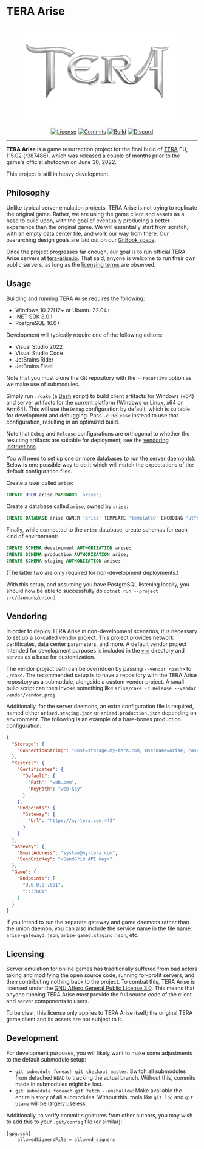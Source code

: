 # TERA Arise

<div align="center">
    <img src="vnd/assets/image_logo.webp"
         height="256"
         alt="TERA Arise" />
</div>

<div align="center">

[![License](https://img.shields.io/github/license/tera-arise/arise?color=brown)](LICENSE-AGPL-3.0)
[![Commits](https://img.shields.io/github/commit-activity/m/tera-arise/arise/master?label=commits&color=slateblue)](https://github.com/tera-arise/arise/commits/master)
[![Build](https://img.shields.io/github/actions/workflow/status/tera-arise/arise/build.yml?branch=master)](https://github.com/tera-arise/arise/actions/workflows/build.yml)
[![Discord](https://img.shields.io/discord/1049553965987143750?color=peru&label=discord)](https://discord.gg/BZnmVMGYa9)

</div>

--------------------------------------------------------------------------------

**TERA Arise** is a game resurrection project for the final build of
[TERA](https://en.wikipedia.org/wiki/TERA_(video_game)) EU, 115.02 (r387486),
which was released a couple of months prior to the game's official shutdown on
June 30, 2022.

This project is still in heavy development.

## Philosophy

Unlike typical server emulation projects, TERA Arise is not trying to replicate
the original game. Rather, we are using the game client and assets as a base to
build upon, with the goal of eventually producing a better experience than the
original game. We will essentially start from scratch, with an empty data center
file, and work our way from there. Our overarching design goals are laid out on
our [GitBook space](https://design.tera-arise.io).

Once the project progresses far enough, our goal is to run official TERA Arise
servers at [tera-arise.io](https://tera-arise.io). That said, anyone is welcome
to run their own public servers, as long as the [licensing terms](#licensing)
are observed.

## Usage

Building and running TERA Arise requires the following:

* Windows 10 22H2+ or Ubuntu 22.04+
* .NET SDK 8.0.1
* PostgreSQL 16.0+

Development will typically require one of the following editors:

* Visual Studio 2022
* Visual Studio Code
* JetBrains Rider
* JetBrains Fleet

Note that you must clone the Git repository with the `--recursive` option as we
make use of submodules.

Simply run `./cake` (a [Bash](https://www.gnu.org/software/bash) script) to
build client artifacts for Windows (x64) and server artifacts for the current
platform (Windows or Linux, x64 or Arm64). This will use the `Debug`
configuration by default, which is suitable for development and debugging. Pass
`-c Release` instead to use that configuration, resulting in an optimized build.

Note that `Debug` and `Release` configurations are orthogonal to whether the
resulting artifacts are suitable for deployment; see the
[vendoring instructions](#vendoring).

You will need to set up one or more databases to run the server daemon(s). Below
is one possible way to do it which will match the expectations of the default
configuration files.

Create a user called `arise`:

```sql
CREATE USER arise PASSWORD 'arise';
```

Create a database called `arise`, owned by `arise`:

```sql
CREATE DATABASE arise OWNER 'arise' TEMPLATE 'template0' ENCODING 'utf8' ICU_LOCALE 'und' LOCALE_PROVIDER 'icu';
```

Finally, while connected to the `arise` database, create schemas for each kind
of environment:

```sql
CREATE SCHEMA development AUTHORIZATION arise;
CREATE SCHEMA production AUTHORIZATION arise;
CREATE SCHEMA staging AUTHORIZATION arise;
```

(The latter two are only required for non-development deployments.)

With this setup, and assuming you have PostgreSQL listening locally, you should
now be able to successfully do `dotnet run --project src/daemons/uniond`.

## Vendoring

In order to deploy TERA Arise in non-development scenarios, it is necessary to
set up a so-called vendor project. This project provides network certificates,
data center parameters, and more. A default vendor project intended for
development purposes is included in the [`vnd`](vnd) directory and serves as a
base for customization.

The vendor project path can be overridden by passing `--vendor <path>` to
`./cake`. The recommended setup is to have a repository with the TERA Arise
repository as a submodule, alongside a custom vendor project. A small build
script can then invoke something like
`arise/cake -c Release --vendor vendor/vendor.proj`.

Additionally, for the server daemons, an extra configuration file is required,
named either `arised.staging.json` or `arised.production.json` depending on
environment. The following is an example of a bare-bones production
configuration:

```json
{
  "Storage": {
    "ConnectionString": "Host=storage.my-tera.com; Username=arise; Password=arise; Database=production; Root Certificate=postgresql.pem; SSL Mode=VerifyCA"
  },
  "Kestrel": {
    "Certificates": {
      "Default": {
        "Path": "web.pem",
        "KeyPath": "web.key"
      }
    },
    "Endpoints": {
      "Gateway": {
        "Url": "https://my-tera.com:443"
      }
    }
  },
  "Gateway": {
    "EmailAddress": "system@my-tera.com",
    "SendGridKey": "<SendGrid API key>"
  },
  "Game": {
    "Endpoints": [
      "0.0.0.0:7801",
      ":::7801"
    ]
  }
}
```

If you intend to run the separate gateway and game daemons rather than the union
daemon, you can also include the service name in the file name:
`arise-gatewayd.json`, `arise-gamed.staging.json`, etc.

## Licensing

Server emulation for online games has traditionally suffered from bad actors
taking and modifying the open source code, running for-profit servers, and then
contributing nothing back to the project. To combat this, TERA Arise is licensed
under the [GNU Affero General Public License 3.0](LICENSE-AGPL-3.0). This means
that anyone running TERA Arise *must* provide the full source code of the client
and server components to users.

To be clear, this license only applies to TERA Arise itself; the original TERA
game client and its assets are not subject to it.

## Development

For development purposes, you will likely want to make some adjustments to the
default submodule setup:

* `git submodule foreach git checkout master`: Switch all submodules from
  detached `HEAD` to tracking the actual branch. Without this, commits made in
  submodules might be lost.
* `git submodule foreach git fetch --unshallow`: Make available the entire
  history of all submodules. Without this, tools like `git log` and `git blame`
  will be largely useless.

Additionally, to verify commit signatures from other authors, you may wish to
add this to your `.git/config` file (or similar):

```gitconfig
[gpg.ssh]
    allowedSignersFile = allowed_signers
```
